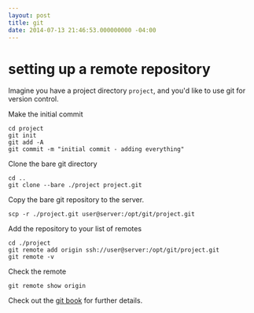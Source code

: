```yaml
---
layout: post
title: git
date: 2014-07-13 21:46:53.000000000 -04:00
---
```

# setting up a remote repository

Imagine you have a project directory `project`, and you'd like to use git for version control.

Make the initial commit

    cd project
    git init
    git add -A
    git commit -m "initial commit - adding everything"

Clone the bare git directory

    cd ..
    git clone --bare ./project project.git

Copy the bare git repository to the server.

    scp -r ./project.git user@server:/opt/git/project.git

Add the repository to your list of remotes

    cd ./project
    git remote add origin ssh://user@server:/opt/git/project.git
    git remote -v

Check the remote

    git remote show origin

Check out the [git book](http://git-scm.com/book/en/Git-on-the-Server-Getting-Git-on-a-Server) for further details.
